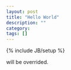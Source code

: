 ```yaml
---
layout: post
title: "Hello World"
description: ""
category: 
tags: []
---
```

{% include JB/setup %}

will be overrided.